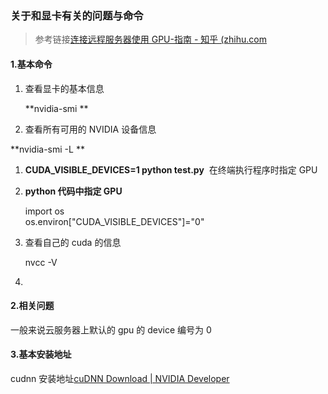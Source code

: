 ### 关于和显卡有关的问题与命令

> 参考链接[连接远程服务器使用 GPU-指南 - 知乎 (zhihu.com](https://zhuanlan.zhihu.com/p/95792578)

#### 1.基本命令

1.  查看显卡的基本信息

    \*\*nvidia-smi \*\*

2.  查看所有可用的 NVIDIA 设备信息

&#x20; \*\*nvidia-smi -L \*\*

1.  **CUDA_VISIBLE_DEVICES\=1 python test.py**  在终端执行程序时指定 GPU

2.  **python 代码中指定 GPU**

    import os\
    os.environ\["CUDA_VISIBLE_DEVICES"]\="0"

3.  查看自己的 cuda 的信息

    nvcc -V

4.

#### 2.相关问题

一般来说云服务器上默认的 gpu 的 device 编号为 0

#### 3.基本安装地址

cudnn 安装地址[cuDNN Download | NVIDIA Developer](https://developer.nvidia.com/rdp/cudnn-download)
